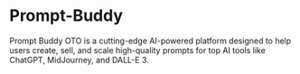 # Prompt-Buddy
Prompt Buddy OTO is a cutting-edge AI-powered platform designed to help users create, sell, and scale high-quality prompts for top AI tools like ChatGPT, MidJourney, and DALL-E 3.

